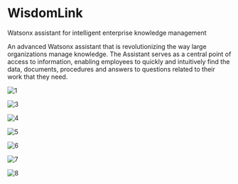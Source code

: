 # WisdomLink

Watsonx assistant for intelligent enterprise knowledge management

An advanced Watsonx assistant that is revolutionizing the way large organizations manage knowledge. The Assistant serves as a central point of access to information, enabling employees to quickly and intuitively find the data, documents, procedures and answers to questions related to their work that they need.


![1](https://github.com/user-attachments/assets/2054a562-62f5-4318-8287-70df8e7ad55f)

![3](https://github.com/user-attachments/assets/5abeefe0-1fb9-40fb-8474-45c278c0d890)

![4](https://github.com/user-attachments/assets/1a2ec460-9d69-4a77-92e7-68f82f760226)

![5](https://github.com/user-attachments/assets/177216e9-a1fc-42ff-beab-960bb7fa8995)



![6](https://github.com/user-attachments/assets/317f6d17-2582-4120-a10b-5e84abd7c137)

![7](https://github.com/user-attachments/assets/a08f8214-40a4-464e-ba51-6ddba4c640fb)

![8](https://github.com/user-attachments/assets/432ca1be-4548-47f1-b95e-31508acd399f)



